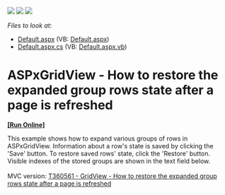 <!-- default badges list -->
![](https://img.shields.io/endpoint?url=https://codecentral.devexpress.com/api/v1/VersionRange/128535228/13.1.4%2B)
[![](https://img.shields.io/badge/Open_in_DevExpress_Support_Center-FF7200?style=flat-square&logo=DevExpress&logoColor=white)](https://supportcenter.devexpress.com/ticket/details/E2960)
[![](https://img.shields.io/badge/📖_How_to_use_DevExpress_Examples-e9f6fc?style=flat-square)](https://docs.devexpress.com/GeneralInformation/403183)
<!-- default badges end -->
<!-- default file list -->
*Files to look at*:

* [Default.aspx](./CS/WebSite/Default.aspx) (VB: [Default.aspx](./VB/WebSite/Default.aspx))
* [Default.aspx.cs](./CS/WebSite/Default.aspx.cs) (VB: [Default.aspx.vb](./VB/WebSite/Default.aspx.vb))
<!-- default file list end -->
# ASPxGridView - How to restore the expanded group rows state after a page is refreshed
<!-- run online -->
**[[Run Online]](https://codecentral.devexpress.com/e2960/)**
<!-- run online end -->


<p>This example shows how to expand various groups of rows in ASPxGridView. Information about a row's state is saved by clicking the 'Save' button. To restore saved rows' state, click the 'Restore' button.<br> Visible indexes of the stored groups are shown in the text field below.<br><br>MVC version: <a href="https://www.devexpress.com/Support/Center/p/T360561">T360561 - GridView - How to restore the expanded group rows state after a page is refreshed</a></p>

<br/>


